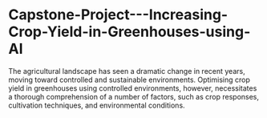 # Capstone-Project---Increasing-Crop-Yield-in-Greenhouses-using-AI
The agricultural landscape has seen a dramatic change in recent years, moving toward controlled and sustainable environments. Optimising crop yield in greenhouses using controlled environments, however, necessitates a thorough comprehension of a number of factors, such as crop responses, cultivation techniques, and environmental conditions.

